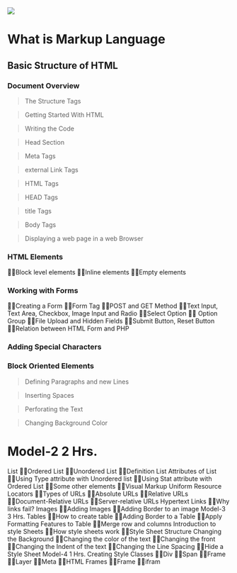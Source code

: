 <img src="https://www.ducatindia.com/images/logo.png">

# What is Markup Language
## Basic Structure of HTML
### Document Overview
> The Structure Tags

> Getting Started With HTML

> Writing the Code

> Head Section

> Meta Tags

> external Link Tags

>HTML Tags

>HEAD Tags

>title Tags

>Body Tags

>Displaying a web page in a web Browser

### HTML Elements
 Block level elements
 Inline elements
 Empty elements

### Working with Forms
 Creating a Form
 Form Tag
 POST and GET Method
 Text Input, Text Area, Checkbox, Image Input and Radio
 Select Option
  Option Group
 File Upload and Hidden Fields
 Submit Button, Reset Button
 Relation between HTML Form and PHP

### Adding Special Characters 

### Block Oriented Elements

> Defining Paragraphs and new Lines

>Inserting Spaces

> Perforating the Text

> Changing Background Color

# Model-2 2 Hrs.
List
 Ordered List
 Unordered List
 Definition List
Attributes of List
 Using Type attribute with Unordered list
 Using Stat attribute with Ordered List
 Some other elements
 Visual Markup
Uniform Resource Locators
 Types of URLs
 Absolute URLs
 Relative URLs
 Document-Relative URLs
 Server-relative URLs
Hypertext Links
 Why links fail?
Images
 Adding Images
 Adding Border to an image
Model-3 3 Hrs.
Tables
 How to create table
 Adding Border to a Table
 Apply Formatting Features to Table
 Merge row and columns
Introduction to style Sheets
 How style sheets work
 Style Sheet Structure
Changing the Background
 Changing the color of the text
 Changing the front
 Changing the Indent of the text
 Changing the Line Spacing
 Hide a Style Sheet
Model-4 1 Hrs.
Creating Style Classes
 Div
 Span
 Frame
 Layer
 Meta
 HTML Frames
 Frame
 ifram
